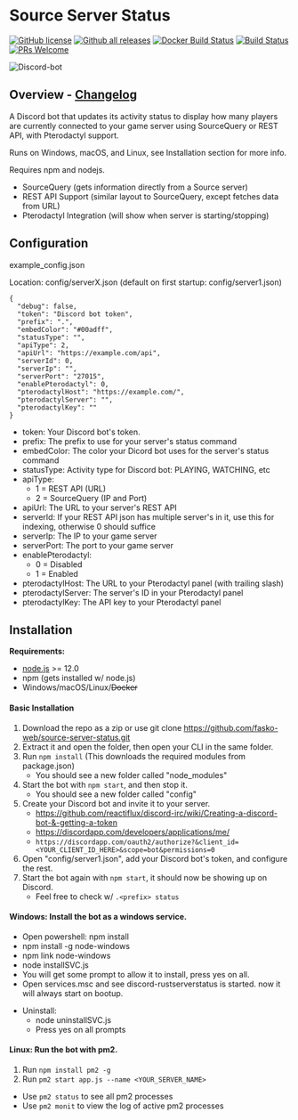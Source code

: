 # Source Server Status

[![GitHub license](https://img.shields.io/github/license/fasko-web/source-server-status)](https://github.com/Naereen/StrapDown.js/blob/main/LICENSE)
[![Github all releases](https://img.shields.io/github/downloads/fasko-web/source-server-status/total)](https://github.com/fasko-web/source-server-status/releases/)
[![Docker Build Status](https://img.shields.io/docker/build/kenrisa/discord-rustserverstatus)](https://hub.docker.com/r/kenrisa/discord-rustserverstatus/)
[![Build Status](https://dev.azure.com/kenrisa/discord-rustserverstatus/_apis/build/status/Azure%20Pipelines?branchName=master)](https://dev.azure.com/kenrisa/discord-rustserverstatus/_build/latest?definitionId=5&branchName=master)
[![PRs Welcome](https://img.shields.io/badge/PRs-welcome-brightgreen.svg)](http://makeapullrequest.com)


![Discord-bot](https://i.gyazo.com/23a3f95b758a146efa7d4a3dfd5f3999.png)

## Overview - [Changelog](/changelog.md)

A Discord bot that updates its activity status to display how many players are currently connected to your game server using SourceQuery or REST API, with Pterodactyl support.

Runs on Windows, macOS, and Linux, see Installation section for more info.

Requires npm and nodejs.

- SourceQuery (gets information directly from a Source server)
- REST API Support (similar layout to SourceQuery, except fetches data from URL)
- Pterodactyl Integration (will show when server is starting/stopping)

## Configuration
example_config.json

Location: config/serverX.json (default on first startup: config/server1.json)
```
{
  "debug": false,
  "token": "Discord bot token",
  "prefix": ".",
  "embedColor": "#00adff",
  "statusType": "",
  "apiType": 2,
  "apiUrl": "https://example.com/api",
  "serverId": 0,
  "serverIp": "",
  "serverPort": "27015",
  "enablePterodactyl": 0,
  "pterodactylHost": "https://example.com/",
  "pterodactylServer": "",
  "pterodactylKey": ""
}
```
- token: Your Discord bot's token.
- prefix: The prefix to use for your server's status command
- embedColor: The color your Dicord bot uses for the server's status command
- statusType: Activity type for Discord bot: PLAYING, WATCHING, etc
- apiType:
  - 1 = REST API (URL)
  - 2 = SourceQuery (IP and Port)
- apiUrl: The URL to your server's REST API
- serverId: If your REST API json has multiple server's in it, use this for indexing, otherwise 0 should suffice
- serverIp: The IP to your game server
- serverPort: The port to your game server
- enablePterodactyl:
  - 0 = Disabled
  - 1 = Enabled
- pterodactylHost: The URL to your Pterodactyl panel (with trailing slash)
- pterodactylServer: The server's ID in your Pterodactyl panel
- pterodactylKey: The API key to your Pterodactyl panel

## Installation
**Requirements:**
- [node.js](https://nodejs.org/) >= 12.0
- npm (gets installed w/ node.js)
- Windows/macOS/Linux/~~Docker~~

#### Basic Installation
1. Download the repo as a zip or use git clone https://github.com/fasko-web/source-server-status.git
2. Extract it and open the folder, then open your CLI in the same folder.
3. Run `npm install` (This downloads the required modules from package.json)
	- You should see a new folder called "node_modules"
4. Start the bot with `npm start`, and then stop it.
	- You should see a new folder called "config"
5. Create your Discord bot and invite it to your server.
	- https://github.com/reactiflux/discord-irc/wiki/Creating-a-discord-bot-&-getting-a-token
	- https://discordapp.com/developers/applications/me/
	- `https://discordapp.com/oauth2/authorize?&client_id=<YOUR_CLIENT_ID_HERE>&scope=bot&permissions=0`
6. Open "config/server1.json", add your Discord bot\'s token, and configure the rest.
7. Start the bot again with `npm start`, it should now be showing up on Discord.
	- Feel free to check w/ `.<prefix> status`

#### Windows: Install the bot as a windows service.
  - Open powershell: npm install
  - npm install -g node-windows
  - npm link node-windows
  - node installSVC.js
  - You will get some prompt to allow it to install, press yes on all.
  - Open services.msc and see discord-rustserverstatus is started. now it will always start on bootup.

* Uninstall:
  - node uninstallSVC.js
  - Press yes on all prompts

#### Linux: Run the bot with pm2.
1. Run `npm install pm2 -g`
2. Run `pm2 start app.js --name <YOUR_SERVER_NAME>`
- Use `pm2 status` to see all pm2 processes
- Use `pm2 monit` to view the log of active pm2 processes
